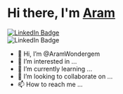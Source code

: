 # Hi there, I'm [Aram](https://www.linkedin.com/in/aramwondergem/)

<div id="badges">
  <a href="https://www.linkedin.com/in/aramwondergem/">
    <img src="https://img.shields.io/badge/LinkedIn-blue?style=for-the-badge&logo=linkedin&logoColor=white" alt="LinkedIn Badge"/>
  </a>
  </div>
  
  <img src="https://www.domtoren.nl/wp-content/uploads/2022/04/X13968-L3368_Utrechts-Archief_Saturnus_600.jpg" alt="LinkedIn Badge"/>




- 👋 Hi, I’m @AramWondergem
- 👀 I’m interested in ...
- 🌱 I’m currently learning ...
- 💞️ I’m looking to collaborate on ...
- 📫 How to reach me ...

<!---
AramWondergem/AramWondergem is a ✨ special ✨ repository because its `README.md` (this file) appears on your GitHub profile.
You can click the Preview link to take a look at your changes.
--->
